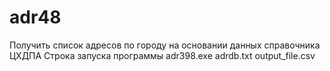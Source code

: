# adr48
Получить список адресов по городу на основании данных справочника ЦХДПА
Строка запуска программы
adr398.exe adrdb.txt output_file.csv

